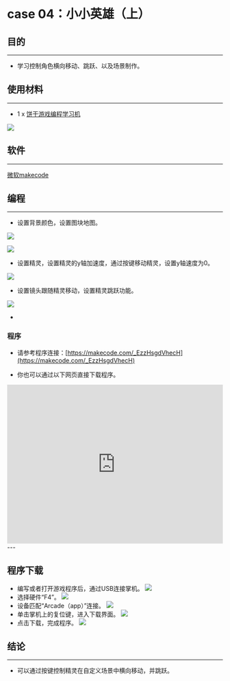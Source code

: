 # case 04：小小英雄（上）

## 目的
---
- 学习控制角色横向移动、跳跃、以及场景制作。

## 使用材料
---

- 1 x [饼干游戏编程学习机](https://item.taobao.com/item.htm?spm=a1z10.5-c-s.w4002-18602834185.82.51a95ccfE1IJt1&id=644090757603)



![](./images/retro-case-01-01.png)



## 软件
---
[微软makecode](https://arcade.makecode.com/)


## 编程
---

- 设置背景颜色，设置图块地图。

![](./images/retro-case-04-01.png)

![](./images/retro-case-04-02.png)

- 设置精灵，设置精灵的y轴加速度，通过按键移动精灵，设置y轴速度为0。

![](./images/retro-case-04-03.png)


- 设置镜头跟随精灵移动，设置精灵跳跃功能。

![](./images/retro-case-04-04.png)







- 

### 程序
- 请参考程序连接：[https://makecode.com/_EzzHsgdVhecH](https://makecode.com/_EzzHsgdVhecH)

- 你也可以通过以下网页直接下载程序。

<div style="position:relative;height:calc(300px + 5em);width:100%;overflow:hidden;"><iframe style="position:absolute;top:0;left:0;width:100%;height:100%;" src="https://arcade.makecode.com/---codeembed#pub:_EzzHsgdVhecH" allowfullscreen="allowfullscreen" frameborder="0" sandbox="allow-scripts allow-same-origin"></iframe></div>
---




## 程序下载
- 编写或者打开游戏程序后，通过USB连接掌机。
![](./images/retro-case-01-10.png)
- 选择硬件“F4”。
![](./images/retro-case-01-11.png)
- 设备匹配“Arcade（app）”连接。
![](./images/retro-case-01-12.png)
- 单击掌机上的复位键，进入下载界面。
![](./images/retro-case-01-13.png)
- 点击下载，完成程序。
![](./images/retro-case-01-14.png)


## 结论
---
- 可以通过按键控制精灵在自定义场景中横向移动，并跳跃。

